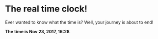 # The real time clock!

Ever wanted to know what the time is? Well, your journey is about to end!

**The time is Nov 23, 2017, 16:28**